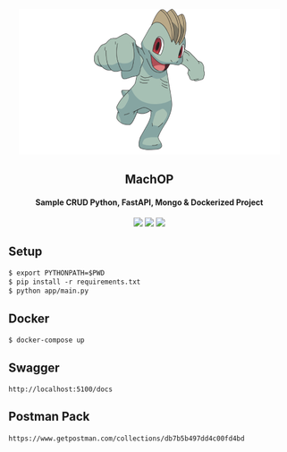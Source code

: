 <p align="center">
  <a href="https://github.com/lakindu95/MachOP"><img src="./app/assets/readme-logo.png"></a>
</p>

<h2 align="center">
MachOP
</h2>

<h4 align="center">
Sample CRUD Python, FastAPI, Mongo &amp; Dockerized Project
</h4>
<p align="center">
 <a href="https://github.com/lakindu95/MachOP"><img src="https://img.shields.io/badge/Mach-OP-blue.svg"></a>
 <a href="https://opensource.org/licenses/Apache-2.0"><img src="https://img.shields.io/github/license/lakindu95/MachOP.svg"></a>
 <a href="https://github.com/lakindu95/MachOP/issues"><img src="https://img.shields.io/github/issues/lakindu95/MachOP.svg"></a>
</p>

## Setup

```
$ export PYTHONPATH=$PWD
$ pip install -r requirements.txt
$ python app/main.py 

```

## Docker
```
$ docker-compose up
```

## Swagger

```
http://localhost:5100/docs
```

## Postman Pack

```
https://www.getpostman.com/collections/db7b5b497dd4c00fd4bd
```